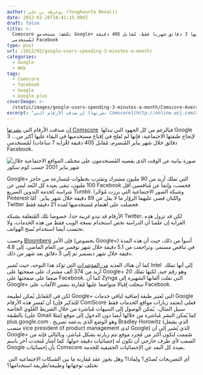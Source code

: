 ```yaml
---
author: يوغرطة بن علي (Youghourta Benali)
date: 2012-02-28T18:41:15.000Z
draft: false
title: >-
  Comscore تكشف: مستخدمو Google+ يقضون عليها 3 دقائق شهريا فقط، مُقابل 405 دقيقة
  لمُستخدمي Facebook
type: post
url: /2012/02/google-users-spending-3-minutes-a-month/
categories:
  - Google
  - Web
tags:
  - Comscore
  - facebook
  - Google
  - Google plus
coverImage: >-
  /static/images/google-users-spending-3-minutes-a-month/Comscore-Average-minutes-per-visitor-to-social-media-site-in-january.jpg
excerpt: "إن صدقت الأرقام التي [نشرتها Comscore](http://online.wsj.com/article/SB10001424052970204653604577249341403742390.html) \_فبالرغم من كل الجهود التي تبذلها Google لإنجاح طبقتها الاجتماعية، فإنها لم تُفلح في إقناع مستخدميها في البقاء عليها أكثر من... 3 دقائق خلال شهر يناير المُنصرم، مُقابل 405 دقيقة (قُرابة 7 ساعات) لمُستخدمي"
---
```

إن صدقت الأرقام التي [نشرتها Comscore](http://online.wsj.com/article/SB10001424052970204653604577249341403742390.html)  فبالرغم من كل الجهود التي تبذلها Google لإنجاح طبقتها الاجتماعية، فإنها لم تُفلح في إقناع مستخدميها في البقاء عليها أكثر من... 3 دقائق خلال شهر يناير المُنصرم، مُقابل 405 دقيقة (قُرابة 7 ساعات) لمُستخدمي Facebook.

![صورة بيانية عن الوقت الذي يقضيه المُستخدمون على مختلف المواقع الاجتماعية خلال شهر يناير 2001 حسب كوم سكور](/static/images/google-users-spending-3-minutes-a-month/Comscore-Average-minutes-per-visitor-to-social-media-site-in-january.jpg)

Google+ التي تملك أزيد من 90 مليون مشترك وتقترب بخطوات مُتسارعة من حاجز 100 مليون، تبقى بعيدة كل البُعد ليس عن Facebook فحسب، وإنما عن مُنافسين أقل شراسة كخدمة التدوين السريع Tumblr. وشبكة الصور الاجتماعية التي برزت مُؤخّرا Pinterest واللتان قضى عليهما الزوّار ما لا يقل عن 89 دقيقة خلال شهر يناير.  أمّا Twitter فحصلت على اهتمام مُستخدميها لمدة 21 دقيقة فقط.

الأرقام قد تبدو غريبة جدا، خصوصا تلك المُتعلقة بشبكة Twitter، لكن قد تزول هذه الغرابة إن علمنا أن الدراسة تخص استخدام نسخة الويب فقط من هذه الخدمات، ولا تحتسب أيضا استخدام نُسخ الهواتف.

وحسب [Bloomberg](http://www.bloomberg.com/news/2012-02-28/google-users-spent-less-time-on-site-in-january-comscore-finds.html) فإن الأمر (بخصوص Google+) أسوأ من ذلك، حيث أن هذه المدة في تناقص مستمر، وتراجعت من 5.1 دقيقة خلال شهر نوفمبر من العام الماضي، إلى 4.8 دقيقة خلال شهر ديسمبر ثم إلى 3 دقائق بعد شهر من ذلك.

كما أن هناك العديد [من المؤشرات](http://online.wsj.com/article/SB10001424052970204653604577249341403742390.html) التي تؤكد هذا التوجه، حيث تُشير Intel إلى أنها تملك  أزيد من 374 ألف مشترك على صفحتها على Google+ وهو رقم جيد، لكنها تملك 20 ضعفا على صفحتها على Facebook. كما أن Zynga التي نقلت ألعابها الشهيرة إلى Google+ سجلت إقبالا متواضعا عليها مُقارنة بنفس الألعاب على Facebook.

لكن في المُقابل يُمكن لطبيعة Google+ التي تُعتبر طبقة إضافية لباقي خدمات Google أن تُفسر هذه الأرقام (للتذكير فإن ComScore تعتمد زيارات مواقع الخدمات فقط) فعلى سبيل المثال،  يُمكن الوصول إلى التنبيهات مُباشرة من خلال الشريط العُلوي الخاصة بالطبقة (على Gmail مثلا) كما يُمكن النشر مُباشرة من خلالها أيضا دون الدخول إلى موقع plus.google.com . وهو الوضع الذي يدعمه تصريح Bradley Horowitz (الذي يشغل منصب vice president of product management لدى Google) الذي يُشير إلى أن Google+ صُممت لتكون أكثر من مُجرد موقع تتم زيارته بشكل مُباشر، وبالتالي فإنه من الصعب لأي طرف خارجي أن تكون له إحصائيات دقيقة حولها. كما أشار مُتحدث آخر باسم Google بأن إحصائيات Comscore بعيدة كل البعد عن الإحصائيات الحقيقية للخدمة.

 أي التصريحات تُصدّق؟ ولماذا؟ وهل يجوز عقد مُقارنة ما بين الشبكات الاجتماعية التي تختلف توجهاتها وطبيعة/طريقة استخدامها؟
